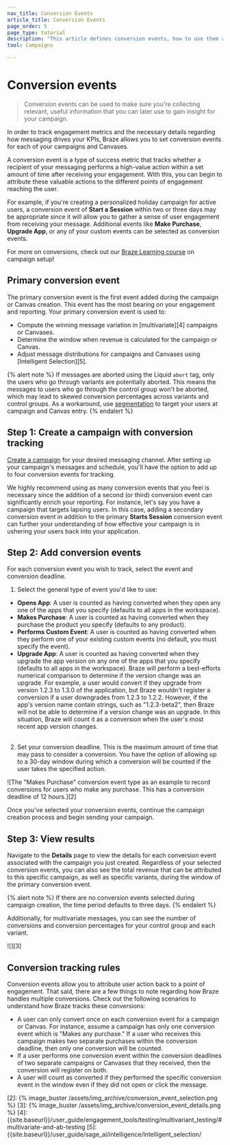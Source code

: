 ```yaml
---
nav_title: Conversion Events
article_title: Conversion Events
page_order: 5
page_type: tutorial
description: "This article defines conversion events, how to use them and define your success metrics within Braze, and how to use these tools to see how engaged your users are."
tool: Campaigns

---
```

# Conversion events

> Conversion events can be used to make sure you're collecting relevant, useful information that you can later use to gain insight for your campaign. 

In order to track engagement metrics and the necessary details regarding how messaging drives your KPIs, Braze allows you to set conversion events for each of your campaigns and Canvases.

A conversion event is a type of success metric that tracks whether a recipient of your messaging performs a high-value action within a set amount of time after receiving your engagement. With this, you can begin to attribute these valuable actions to the different points of engagement reaching the user. 

For example, if you're creating a personalized holiday campaign for active users, a conversion event of **Start a Session** within two or three days may be appropriate since it will allow you to gather a sense of user engagement from receiving your message. Additional events like **Make Purchase**, **Upgrade App**, or any of your custom events can be selected as conversion events.

For more on conversions, check out our [Braze Learning course](https://learning.braze.com/campaign-setup-delivery-targeting-conversions) on campaign setup!

## Primary conversion event

The primary conversion event is the first event added during the campaign or Canvas creation. This event has the most bearing on your engagement and reporting. Your primary conversion event is used to:

- Compute the winning message variation in [multivariate][4] campaigns or Canvases.
- Determine the window when revenue is calculated for the campaign or Canvas.
- Adjust message distributions for campaigns and Canvases using [Intelligent Selection][5].

{% alert note %}
If messages are aborted using the Liquid `abort` tag, only the users who go through variants are potentially aborted. This means the messages to users who go through the control group won't be aborted, which may lead to skewed conversion percentages across variants and control groups. As a workaround, use [segmentation]({{site.baseurl}}/user_guide/engagement_tools/segments/creating_a_segment) to target your users at campaign and Canvas entry.
{% endalert %}

## Step 1: Create a campaign with conversion tracking

[Create a campaign]({{site.baseurl}}/user_guide/engagement_tools/campaigns/building_campaigns/creating_campaign) for your desired messaging channel. After setting up your campaign's messages and schedule, you'll have the option to add up to four conversion events for tracking.

We highly recommend using as many conversion events that you feel is necessary since the addition of a second (or third) conversion event can significantly enrich your reporting. For instance, let's say you have a campaign that targets lapsing users. In this case, adding a secondary conversion event in addition to the primary **Starts Session** conversion event can further your understanding of how effective your campaign is in ushering your users back into your application. 

## Step 2: Add conversion events

For each conversion event you wish to track, select the event and conversion deadline.

1. Select the general type of event you'd like to use:
  - **Opens App**: A user is counted as having converted when they open any one of the apps that you specify (defaults to all apps in the workspace).
  - **Makes Purchase**: A user is counted as having converted when they purchase the product you specify (defaults to any product).
  - **Performs Custom Event**: A user is counted as having converted when they perform one of your existing custom events (no default, you must specify the event).
  - **Upgrade App**: A user is counted as having converted when they upgrade the app version on any one of the apps that you specify (defaults to all apps in the workspace). Braze will perform a best-efforts numerical comparison to determine if the version change was an upgrade. For example, a user would convert if they upgrade from version 1.2.3 to 1.3.0 of the application, but Braze wouldn't register a conversion if a user downgrades from 1.2.3 to 1.2.2. However, if the app's version name contain strings, such as "1.2.3-beta2", then Braze will not be able to determine if a version change was an upgrade. In this situation, Braze will count it as a conversion when the user's most recent app version changes.<br><br>
2. Set your conversion deadline. This is the maximum amount of time that may pass to consider a conversion. You have the option of allowing up to a 30-day window during which a conversion will be counted if the user takes the specified action.  

![The "Makes Purchase" conversion event type as an example to record conversions for users who make any purchase. This has a conversion deadline of 12 hours.][2]

Once you've selected your conversion events, continue the campaign creation process and begin sending your campaign.

## Step 3: View results

Navigate to the **Details** page to view the details for each conversion event associated with the campaign you just created. Regardless of your selected conversion events, you can also see the total revenue that can be attributed to this specific campaign, as well as specific variants, during the window of the primary conversion event.

{% alert note %}
If there are no conversion events selected during campaign creation, the time period defaults to three days. 
{% endalert %}

Additionally, for multivariate messages, you can see the number of conversions and conversion percentages for your control group and each variant.

![][3]

## Conversion tracking rules

Conversion events allow you to attribute user action back to a point of engagement. That said, there are a few things to note regarding how Braze handles multiple conversions. Check out the following scenarios to understand how Braze tracks these conversions:

- A user can only convert once on each conversion event for a campaign or Canvas. For instance, assume a campaign has only one conversion event which is "Makes any purchase." If a user who receives this campaign makes two separate purchases within the conversion deadline, then only one conversion will be counted.
- If a user performs one conversion event within the conversion deadlines of two separate campaigns or Canvases that they received, then the conversion will register on both.
- A user will count as converted if they performed the specific conversion event in the window even if they did not open or click the message.

[2]: {% image_buster /assets/img_archive/conversion_event_selection.png %}
[3]: {% image_buster /assets/img_archive/conversion_event_details.png %}
[4]: {{site.baseurl}}/user_guide/engagement_tools/testing/multivariant_testing/#multivariate-and-ab-testing
[5]: {{site.baseurl}}/user_guide/sage_ai/intelligence/intelligent_selection/